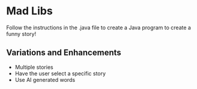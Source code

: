 # Mad Libs

Follow the instructions in the .java file to create a Java program to create a funny story!

## Variations and Enhancements

* Multiple stories
* Have the user select a specific story
* Use AI generated words
